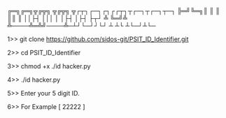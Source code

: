 ╔═╗╔═╗╦╔╦╗   ╦╔╦╗    ╦┌┬┐┌─┐┌┐┌┌┬┐┬┌─┐┬┌─┐┬─┐
╠═╝╚═╗║ ║    ║ ║║    ║ ││├┤ │││ │ │├┤ │├┤ ├┬┘
╩  ╚═╝╩ ╩────╩═╩╝────╩─┴┘└─┘┘└┘ ┴ ┴└  ┴└─┘┴└─

1>> git clone https://github.com/sidos-git/PSIT_ID_Identifier.git

2>> cd PSIT_ID_Identifier

3>> chmod +x ./id hacker.py

4>> ./id hacker.py

5>> Enter your 5 digit ID.
 
6>> For Example [  22222   ]

